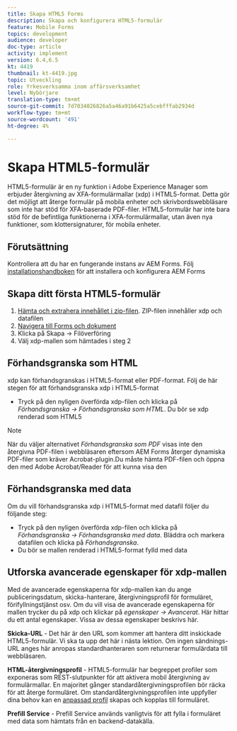 ```yaml
---
title: Skapa HTML5 Forms
description: Skapa och konfigurera HTML5-formulär
feature: Mobile Forms
topics: development
audience: developer
doc-type: article
activity: implement
version: 6.4,6.5
kt: 4419
thumbnail: kt-4419.jpg
topic: Utveckling
role: Yrkesverksamma inom affärsverksamhet
level: Nybörjare
translation-type: tm+mt
source-git-commit: 7d7034026826a5a46a91b6425a5cebfffab2934d
workflow-type: tm+mt
source-wordcount: '491'
ht-degree: 4%

---
```



# Skapa HTML5-formulär

HTML5-formulär är en ny funktion i Adobe Experience Manager som erbjuder återgivning av XFA-formulärmallar (xdp) i HTML5-format. Detta gör det möjligt att återge formulär på mobila enheter och skrivbordswebbläsare som inte har stöd för XFA-baserade PDF-filer. HTML5-formulär har inte bara stöd för de befintliga funktionerna i XFA-formulärmallar, utan även nya funktioner, som klottersignaturer, för mobila enheter.

## Förutsättning

Kontrollera att du har en fungerande instans av AEM Forms. Följ [installationshandboken](https://docs.adobe.com/content/help/en/experience-manager-65/forms/install-aem-forms/osgi-installation/installing-configuring-aem-forms-osgi.html) för att installera och konfigurera AEM Forms

## Skapa ditt första HTML5-formulär

1. [Hämta och extrahera innehållet i zip-filen](assets/assets.zip). ZIP-filen innehåller xdp och datafilen
2. [Navigera till Forms och dokument](http://localhost:4502/aem/forms.html/content/dam/formsanddocuments)
3. Klicka på Skapa -> Filöverföring
4. Välj xdp-mallen som hämtades i steg 2

## Förhandsgranska som HTML

xdp kan förhandsgranskas i HTML5-format eller PDF-format. Följ de här stegen för att förhandsgranska xdp i HTML5-format

* Tryck på den nyligen överförda xdp-filen och klicka på _Förhandsgranska -> Förhandsgranska som HTML_. Du bör se xdp renderad som HTML5

>[!NOTE]
>När du väljer alternativet _Förhandsgranska som PDF_ visas inte den återgivna PDF-filen i webbläsaren eftersom AEM Forms återger dynamiska PDF-filer som kräver Acrobat-plugin.Du måste hämta PDF-filen och öppna den med Adobe Acrobat/Reader för att kunna visa den


## Förhandsgranska med data

Om du vill förhandsgranska xdp i HTML5-format med datafil följer du följande steg:

* Tryck på den nyligen överförda xdp-filen och klicka på _Förhandsgranska -> Förhandsgranska med data_. Bläddra och markera datafilen och klicka på _Förhandsgranska_.
* Du bör se mallen renderad i HTML5-format fylld med data

## Utforska avancerade egenskaper för xdp-mallen

Med de avancerade egenskaperna för xdp-mallen kan du ange publiceringsdatum, skicka-hanterare, återgivningsprofil för formuläret, förifyllningstjänst osv. Om du vill visa de avancerade egenskaperna för mallen trycker du på xdp och klickar på _egenskaper -> Avancerat_. Här hittar du ett antal egenskaper. Vissa av dessa egenskaper beskrivs här.

**Skicka-URL**  - Det här är den URL som kommer att hantera ditt inskickade HTML5-formulär. Vi ska ta upp det här i nästa lektion. Om ingen sändnings-URL anges här anropas standardhanteraren som returnerar formulärdata till webbläsaren.

**HTML-återgivningsprofil**  - HTML5-formulär har begreppet profiler som exponeras som REST-slutpunkter för att aktivera mobil återgivning av formulärmallar. En majoritet gånger standardåtergivningsprofilen bör räcka för att återge formuläret. Om standardåtergivningsprofilen inte uppfyller dina behov kan en [anpassad profil](https://docs.adobe.com/content/help/en/experience-manager-64/forms/html5-forms/custom-profile.html) skapas och kopplas till formuläret.

**Prefill Service**  - Prefill Service används vanligtvis för att fylla i formuläret med data som hämtats från en backend-datakälla.

